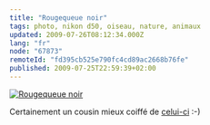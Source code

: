 ```yaml
---
title: "Rougequeue noir"
tags: photo, nikon d50, oiseau, nature, animaux
updated: 2009-07-26T08:12:34.000Z
lang: "fr"
node: "67873"
remoteId: "fd395cb525e790fc4cd89ac2668b76fe"
published: 2009-07-25T22:59:39+02:00
---
```

<a href="/images/rougequeue-noir.jpg"><img src="/images/660x/rougequeue-noir.jpg" alt="Rougequeue noir">
</a>

Certainement un cousin mieux coiffé de [celui-ci](/post/souriez-vous-etes-observes) :-)

